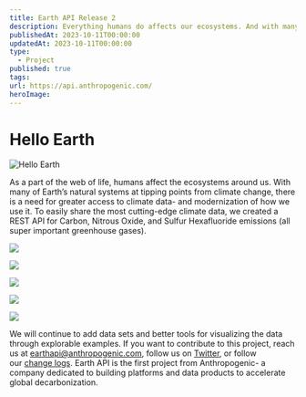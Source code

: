 ```yaml
---
title: Earth API Release 2
description: Everything humans do affects our ecosystems. And with many of the Earth's systems at tipping points, there must be accessibility and modernization of climate data platforms.
publishedAt: 2023-10-11T00:00:00
updatedAt: 2023-10-11T00:00:00
type:
  - Project
published: true
tags: 
url: https://api.anthropogenic.com/
heroImage:
---
```

# Hello Earth


![Hello Earth](https://blog.anthropogenic.com/content/images/size/w2000/2022/06/producthunt-gallery-1.png)

As a part of the web of life, humans affect the ecosystems around us. With many of Earth’s natural systems at tipping points from climate change, there is a need for greater access to climate data- and modernization of how we use it. To easily share the most cutting-edge climate data, we created a REST API for Carbon, Nitrous Oxide, and Sulfur Hexafluoride emissions (all super important greenhouse gases).

![](https://blog.anthropogenic.com/content/images/2022/06/producthunt-gallery-1@2x.png)

![](https://blog.anthropogenic.com/content/images/2022/06/producthunt-gallery-2@2x.png)

![](https://blog.anthropogenic.com/content/images/2022/06/producthunt-gallery-3@2x.png)

![](https://blog.anthropogenic.com/content/images/2022/06/producthunt-gallery-4@2x.png)

![](https://blog.anthropogenic.com/content/images/2022/06/producthunt-gallery-5@2x.png)

We will continue to add data sets and better tools for visualizing the data through explorable examples. If you want to contribute to this project, reach us at [earthapi@anthropogenic.com](mailto:earthapi@anthropogenic.com), follow us on [Twitter](https://twitter.com/anthropogenic_), or follow our [change logs](https://blog.anthropogenic.com/hello-earth-api/blog.anthropogenic.com/tag/earth-api-change-log/). Earth API is the first project from Anthropogenic- a company dedicated to building platforms and data products to accelerate global decarbonization.